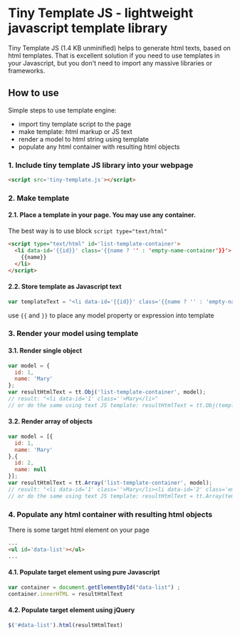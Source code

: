 # Tiny Template JS - lightweight javascript template library
Tiny Template JS (1.4 KB unminified) helps to generate html texts, based on html templates.
That is excellent solution if you need to use templates in your Javascript, but you don't need to import any massive libraries or frameworks.

## How to use
Simple steps to use template engine:
* import tiny template script to the page
* make template: html markup or JS text
* render a model to html string using template
* populate any html container with resulting html objects

### 1. Include tiny template JS library into your webpage
```html
<script src='tiny-template.js'></script>
```
### 2. Make template 
#### 2.1. Place a template in your page. You may use any container. 
The best way is to use block `script type="text/html"`
```html
<script type="text/html" id='list-template-container'>
  <li data-id='{{id}}' class='{{name ? '' : 'empty-name-container'}}'>
    {{name}}
  </li>
</script>
```
#### 2.2. Store template as Javascript text 
```javascript
var templateText = "<li data-id='{{id}}' class='{{name ? '' : 'empty-name-container'}}'>{{name}}</li>";
```
use `{{` and `}}` to place any model property or expression into template
### 3. Render your model using template 
  #### 3.1. Render single object  
  ```javascript
  var model = {
    id: 1,
    name: 'Mary'
  };
  var resultHtmlText = tt.Obj('list-template-container', model);
  // result: "<li data-id='1' class=''>Mary</li>"
  // or do the same using text JS template: resultHtmlText = tt.Obj(templateText, model); 
  ```
  #### 3.2. Render array of objects
  ```javascript
  var model = [{
    id: 1,
    name: 'Mary'
  },{
    id: 2,
    name: null
  }];
  var resultHtmlText = tt.Array('list-template-container', model);
  // result: "<li data-id='1' class=''>Mary</li><li data-id='2' class='empty-name-container'></li>"
  // or do the same using text JS template: resultHtmlText = tt.Array(templateText, model); 
  ```
### 4. Populate any html container with resulting html objects
There is some target html element on your page
```html
...
<ul id='data-list'></ul>
...
```
#### 4.1. Populate target element using pure Javascript
```javascript
var container = document.getElementById("data-list") ;
container.innerHTML = resultHtmlText
```
#### 4.2. Populate target element using jQuery
```javascript
$('#data-list').html(resultHtmlText)
```

